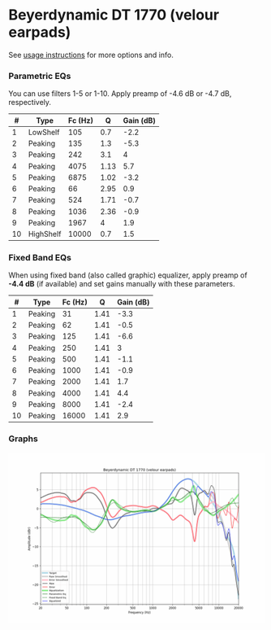 # Beyerdynamic DT 1770 (velour earpads)
See [usage instructions](https://github.com/jaakkopasanen/AutoEq#usage) for more options and info.

### Parametric EQs
You can use filters 1-5 or 1-10. Apply preamp of -4.6 dB or -4.7 dB, respectively.

|   # | Type      |   Fc (Hz) |    Q |   Gain (dB) |
|-----|-----------|-----------|------|-------------|
|   1 | LowShelf  |       105 | 0.7  |        -2.2 |
|   2 | Peaking   |       135 | 1.3  |        -5.3 |
|   3 | Peaking   |       242 | 3.1  |         4   |
|   4 | Peaking   |      4075 | 1.13 |         5.7 |
|   5 | Peaking   |      6875 | 1.02 |        -3.2 |
|   6 | Peaking   |        66 | 2.95 |         0.9 |
|   7 | Peaking   |       524 | 1.71 |        -0.7 |
|   8 | Peaking   |      1036 | 2.36 |        -0.9 |
|   9 | Peaking   |      1967 | 4    |         1.9 |
|  10 | HighShelf |     10000 | 0.7  |         1.5 |

### Fixed Band EQs
When using fixed band (also called graphic) equalizer, apply preamp of **-4.4 dB** (if available) and set gains manually with these parameters.

|   # | Type    |   Fc (Hz) |    Q |   Gain (dB) |
|-----|---------|-----------|------|-------------|
|   1 | Peaking |        31 | 1.41 |        -3.3 |
|   2 | Peaking |        62 | 1.41 |        -0.5 |
|   3 | Peaking |       125 | 1.41 |        -6.6 |
|   4 | Peaking |       250 | 1.41 |         3   |
|   5 | Peaking |       500 | 1.41 |        -1.1 |
|   6 | Peaking |      1000 | 1.41 |        -0.9 |
|   7 | Peaking |      2000 | 1.41 |         1.7 |
|   8 | Peaking |      4000 | 1.41 |         4.4 |
|   9 | Peaking |      8000 | 1.41 |        -2.4 |
|  10 | Peaking |     16000 | 1.41 |         2.9 |

### Graphs
![](./Beyerdynamic%20DT%201770%20(velour%20earpads).png)
